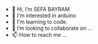 - 👋 Hi, I’m SEFA BAYRAM
- 👀 I'm interested in arduino
- 🌱 I'm learning to code.
- 💞️ I’m looking to collaborate on ...
- 📫 How to reach me ...

<!---
SEFA-BAYRAM/SEFA-BAYRAM is a ✨ special ✨ repository because its `README.md` (this file) appears on your GitHub profile.
You can click the Preview link to take a look at your changes.
--->
